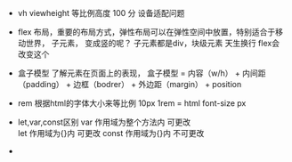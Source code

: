- vh viewheight 等比例高度
    100 分  设备适配问题

- flex 布局，重要的布局方式，弹性布局可以在弹性空间中放置，特别适合于移动世界，
    子元素， 变成竖的呢？
    子元素都是div，块级元素 天生换行 flex会改变这个

- 盒子模型
    了解元素在页面上的表现，
    盒子模型 = 内容（w/h） + 内间距（padding） + 边框（bodrer） + 外边距（margin） + position

- rem 根据html的字体大小来等比例
    10px 1rem = html font-size px

- let,var,const区别
    var 作用域为整个方法内 可更改  
    let 作用域为{}内  可更改
    const 作用域为{}内  不可更改

- 
